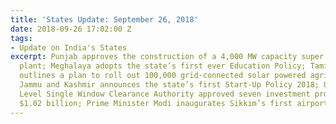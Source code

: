 ```yaml
---
title: 'States Update: September 26, 2018'
date: 2018-09-26 17:02:00 Z
tags:
- Update on India's States
excerpt: Punjab approves the construction of a 4,000 MW capacity super critical thermal
  plant; Meghalaya adopts the state’s first ever Education Policy; Tamil Nadu Energy
  outlines a plan to roll out 100,000 grid-connected solar powered agriculture pumps;
  Jammu and Kashmir announces the state’s first Start-Up Policy 2018; Odisha’s State
  Level Single Window Clearance Authority approved seven investment proposals worth
  $1.02 billion; Prime Minister Modi inaugurates Sikkim’s first airport; and more.
---
```



